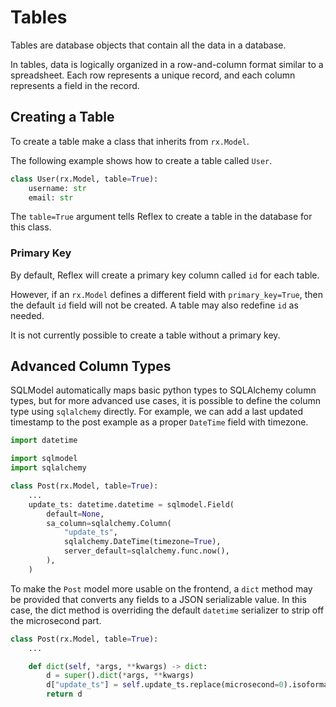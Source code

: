 # Tables

Tables are database objects that contain all the data in a database.

In tables, data is logically organized in a row-and-column format similar to a
spreadsheet. Each row represents a unique record, and each column represents a
field in the record.

## Creating a Table

To create a table make a class that inherits from `rx.Model`.

The following example shows how to create a table called `User`.

```python
class User(rx.Model, table=True):
    username: str
    email: str
```

The `table=True` argument tells Reflex to create a table in the database for
this class.

### Primary Key

By default, Reflex will create a primary key column called `id` for each table.

However, if an `rx.Model` defines a different field with `primary_key=True`, then the
default `id` field will not be created. A table may also redefine `id` as needed.

It is not currently possible to create a table without a primary key.

## Advanced Column Types

SQLModel automatically maps basic python types to SQLAlchemy column types, but
for more advanced use cases, it is possible to define the column type using
`sqlalchemy` directly. For example, we can add a last updated timestamp to the
post example as a proper `DateTime` field with timezone.

```python
import datetime

import sqlmodel
import sqlalchemy

class Post(rx.Model, table=True):
    ...
    update_ts: datetime.datetime = sqlmodel.Field(
        default=None,
        sa_column=sqlalchemy.Column(
            "update_ts",
            sqlalchemy.DateTime(timezone=True),
            server_default=sqlalchemy.func.now(),
        ),
    )
```

To make the `Post` model more usable on the frontend, a `dict` method may be provided
that converts any fields to a JSON serializable value. In this case, the dict method is
overriding the default `datetime` serializer to strip off the microsecond part.

```python
class Post(rx.Model, table=True):
    ...

    def dict(self, *args, **kwargs) -> dict:
        d = super().dict(*args, **kwargs)
        d["update_ts"] = self.update_ts.replace(microsecond=0).isoformat()
        return d
```
